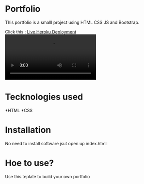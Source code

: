 # Portfolio
This portfolio is a smalll project using HTML CSS JS and Bootstrap. 

Click this : [Live Heroku Deployment](https://portfolio-moeto.herokuapp.com/)
![](https://user-images.githubusercontent.com/59639763/115835155-9a109f00-a433-11eb-93e9-3580a6aeaea2.mov)


# Tecknologies used 

 *HTML
 *CSS
 
# Installation
 No need to install software jsut open up index.html
 
# Hoe to use?
 Use this teplate to build your own portfolio


